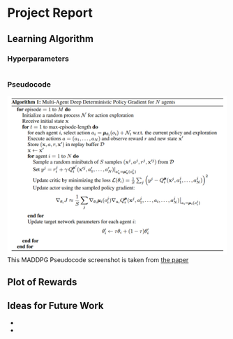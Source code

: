 # Project Report

## Learning Algorithm 

### Hyperparameters
```
```


### Pseudocode
![MMDDPG Pseudocode](https://github.com/oliver1112/Deep-Reinforcement-Learning-CollabCompet/blob/master/assets/Pseudocode.png)
This MADDPG Pseudocode screenshot is taken from [the paper](https://arxiv.org/abs/1706.02275)

## Plot of Rewards



## Ideas for Future Work
-
-
